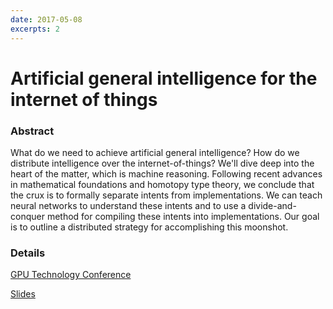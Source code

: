 ```yaml
---
date: 2017-05-08
excerpts: 2
---
```


# Artificial general intelligence for the internet of things

### Abstract
What do we need to achieve artificial general intelligence? How do we distribute intelligence over the internet-of-things? We'll dive deep into the heart of the matter, which is machine reasoning. Following recent advances in mathematical foundations and homotopy type theory, we conclude that the crux is to formally separate intents from implementations. We can teach neural networks to understand these intents and to use a divide-and-conquer method for compiling these intents into implementations. Our goal is to outline a distributed strategy for accomplishing this moonshot.

### Details
[GPU Technology Conference](https://on-demand-gtc.gputechconf.com/gtcnew/sessionview.php?sessionName=s7239-artificial+general+intelligence+for+the+internet+of+things)

[Slides](https://w3id.org/people/shaoweilin/public/20170508-gtc.pdf)